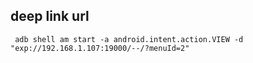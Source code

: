 ## deep link url 
``` console
 adb shell am start -a android.intent.action.VIEW -d "exp://192.168.1.107:19000/--/?menuId=2"
```